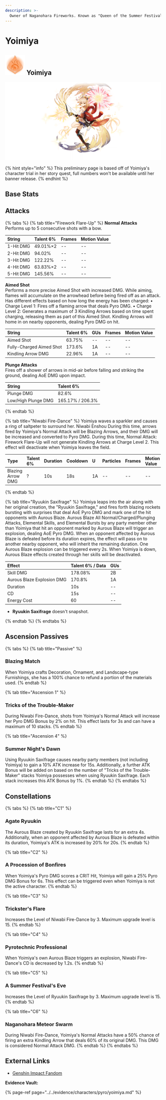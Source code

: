 ```yaml
---
description: >-
  Owner of Naganohara Fireworks. Known as "Queen of the Summer Festival," she excels in her craft of creating fireworks that symbolize people's hopes and dreams.
---
```


# Yoimiya

## ![](../../.gitbook/assets/element_pyro.png) Yoimiya

![](../../.gitbook/assets/character_yoimiya_wish.png)

{% hint style="info" %} This preliminary page is based off of Yoimiya's character trial in her story quest, full numbers won't be available until her banner release. {% endhint %}

## **Base Stats**

## **Attacks**

{% tabs %}
{% tab title="Firework Flare-Up" %}
**Normal Attacks**  
Performs up to 5 consecutive shots with a bow.

| String | Talent 6% | Frames | Motion Value |
| :--- | :--- | :--- | :--- |
| 1-Hit DMG | 49.01%×2 | -- | -- |
| 2-Hit DMG | 94.02% | -- | -- |
| 3-Hit DMG | 122.22% | -- | -- |
| 4-Hit DMG | 63.83%×2 | -- | -- |
| 5-Hit DMG | 145.56% | -- | -- |

**Aimed Shot**  
Performs a more precise Aimed Shot with increased DMG. While aiming, flames will accumulate on the arrowhead before being fired off as an attack. Has different effects based on how long the energy has been charged: • Charge Level 1: Fires off a flaming arrow that deals Pyro DMG. • Charge Level 2: Generates a maximum of 3 Kindling Arrows based on time spent charging, releasing them as part of this Aimed Shot. Kindling Arrows will home in on nearby opponents, dealing Pyro DMG on hit.

| String | Talent 6% | GUs | Frames | Motion Value |
| :--- | :--- | :--- | :--- | :--- |
| Aimed Shot | 63.75% | -- | -- | -- |
| Fully-Charged Aimed Shot | 173.6% | 1A | -- | -- |
| Kindling Arrow DMG | 22.96% | 1A | -- | -- |

**Plunge Attacks**  
Fires off a shower of arrows in mid-air before falling and striking the ground, dealing AoE DMG upon impact.

| String | Talent 6% |
| :--- | :--- |
| Plunge DMG | 82.6% |
| Low/High Plunge DMG | 165.17% / 206.3% |

{% endtab %}

{% tab title="Niwabi Fire-Dance" %}
Yoimiya waves a sparkler and causes a ring of saltpeter to surround her. Niwabi Enshou During this time, arrows fired by Yoimiya's Normal Attack will be Blazing Arrows, and their DMG will be increased and converted to Pyro DMG. During this time, Normal Attack: Firework Flare-Up will not generate Kindling Arrows at Charge Level 2. This effect will deactivate when Yoimiya leaves the field.

| Type | Talent 6% | Duration | Cooldown | U | Particles | Frames | Motion Value |
| :--- | :--- | :--- | :--- | :--- | :--- | :--- | :--- |
| Blazing Arrow DMG | ? | 10s | 18s | 1A | --| -- | -- |
{% endtab %}

{% tab title="Ryuukin Saxifrage" %}
Yoimiya leaps into the air along with her original creation, the "Ryuukin Saxifrage," and fires forth blazing rockets bursting with surprises that deal AoE Pyro DMG and mark one of the hit opponents with Aurous Blaze. Aurous Blaze All Normal/Charged/Plunging Attacks, Elemental Skills, and Elemental Bursts by any party member other than Yoimiya that hit an opponent marked by Aurous Blaze will trigger an explosion, dealing AoE Pyro DMG. When an opponent affected by Aurous Blaze is defeated before its duration expires, the effect will pass on to another nearby opponent, who will inherit the remaining duration. One Aurous Blaze explosion can be triggered every 2s. When Yoimiya is down, Aurous Blaze effects created through her skills will be deactivated.

| Effect | Talent 6% / Data | GUs |
| :--- | :--- | ---- |
| Skill DMG | 178.08% | 2B |
| Aurous Blaze Explosion DMG | 170.8% | 1A |
| Duration | 10s | -- |
| CD | 15s | -- |
| Energy Cost | 60 | -- |
* **Ryuukin Saxifrage** doesn't snapshot.

{% endtab %}
{% endtabs %}


## **Ascension Passives**

{% tabs %}
{% tab title="Passive" %}
### Blazing Match

When Yoimiya crafts Decoration, Ornament, and Landscape-type Furnishings, she has a 100% chance to refund a portion of the materials used.
{% endtab %}

{% tab title="Ascension 1" %}
### Tricks of the Trouble-Maker

During Niwabi Fire-Dance, shots from Yoimiya's Normal Attack will increase her Pyro DMG Bonus by 2% on hit. This effect lasts for 3s and can have a maximum of 10 stacks.
{% endtab %}

{% tab title="Ascension 4" %}
### Summer Night's Dawn

Using Ryuukin Saxifrage causes nearby party members (not including Yoimiya) to gain a 10% ATK increase for 15s. Additionally, a further ATK Bonus will be added on based on the number of "Tricks of the Trouble-Maker" stacks Yoimiya possesses when using Ryuukin Saxifrage. Each stack increases this ATK Bonus by 1%.
{% endtab %}
{% endtabs %}

## **Constellations**

{% tabs %}
{% tab title="C1" %}
### Agate Ryuukin

The Aurous Blaze created by Ryuukin Saxifrage lasts for an extra 4s. Additionally, when an opponent affected by Aurous Blaze is defeated within its duration, Yoimiya's ATK is increased by 20% for 20s.
{% endtab %}

{% tab title="C2" %}
### A Procession of Bonfires

When Yoimiya's Pyro DMG scores a CRIT Hit, Yoimiya will gain a 25% Pyro DMG Bonus for 6s. This effect can be triggered even when Yoimiya is not the active character.
{% endtab %}

{% tab title="C3" %}
### Trickster's Flare

Increases the Level of Niwabi Fire-Dance by 3. Maximum upgrade level is 15.
{% endtab %}

{% tab title="C4" %}
### Pyrotechnic Professional

When Yoimiya's own Aurous Blaze triggers an explosion, Niwabi Fire-Dance's CD is decreased by 1.2s.
{% endtab %}

{% tab title="C5" %}
### A Summer Festival's Eve

Increases the Level of Ryuukin Saxifrage by 3. Maximum upgrade level is 15.
{% endtab %}

{% tab title="C6" %}
### Naganohara Meteor Swarm

During Niwabi Fire-Dance, Yoimiya's Normal Attacks have a 50% chance of firing an extra Kindling Arrow that deals 60% of its original DMG. This DMG is considered Normal Attack DMG.
{% endtab %}
{% endtabs %}

## **External Links**

* [Genshin Impact Fandom](https://genshin-impact.fandom.com/wiki/Yoimiya)

**Evidence Vault:**

{% page-ref page="../../evidence/characters/pyro/yoimiya.md" %}